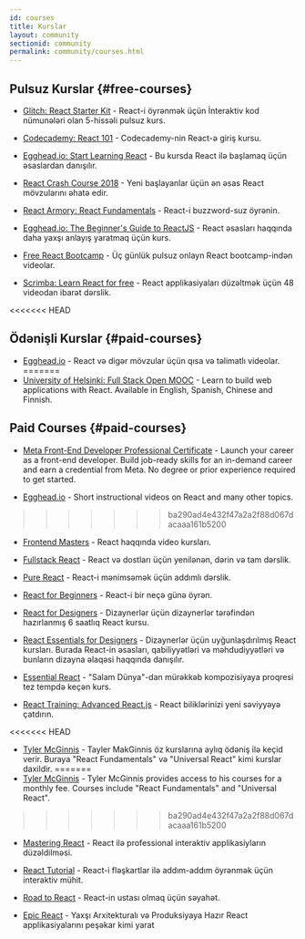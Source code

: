 ```yaml
---
id: courses
title: Kurslar
layout: community
sectionid: community
permalink: community/courses.html
---
```


## Pulsuz Kurslar {#free-courses}

- [Glitch: React Starter Kit](https://glitch.com/glimmer/post/react-starter-kit/) - React-i öyrənmək üçün İnteraktiv kod nümunələri olan 5-hissəli pulsuz kurs.

- [Codecademy: React 101](https://www.codecademy.com/learn/react-101) - Codecademy-nin React-ə giriş kursu.

- [Egghead.io: Start Learning React](https://egghead.io/courses/start-learning-react) - Bu kursda React ilə başlamaq üçün əsaslardan danışılır.

- [React Crash Course 2018](https://www.youtube.com/watch?v=Ke90Tje7VS0) - Yeni başlayanlar üçün ən əsas React mövzularını əhatə edir.

- [React Armory: React Fundamentals](https://frontarm.com/courses/react-fundamentals/) - React-i buzzword-suz öyrənin.

- [Egghead.io: The Beginner's Guide to ReactJS](https://egghead.io/courses/the-beginner-s-guide-to-reactjs) - React əsasları haqqında daha yaxşı anlayış yaratmaq üçün kurs.

- [Free React Bootcamp](https://tylermcginnis.com/free-react-bootcamp/) - Üç günlük pulsuz onlayn React bootcamp-indən videolar.

- [Scrimba: Learn React for free](https://scrimba.com/g/glearnreact) - React applikasiyaları düzəltmək üçün 48 videodan ibarət dərslik.

<<<<<<< HEAD
## Ödənişli Kurslar {#paid-courses}

- [Egghead.io](https://egghead.io/browse/frameworks/react) - React və digər mövzular üçün qısa və təlimatlı videolar.
=======
- [University of Helsinki: Full Stack Open MOOC](https://fullstackopen.com/en/) - Learn to build web applications with React. Available in English, Spanish, Chinese and Finnish.


## Paid Courses {#paid-courses}

- [Meta Front-End Developer Professional Certificate](https://www.coursera.org/professional-certificates/meta-front-end-developer) - Launch your career as a front-end developer. Build job-ready skills for an in-demand career and earn a credential from Meta. No degree or prior experience required to get started.

- [Egghead.io](https://egghead.io/browse/frameworks/react) - Short instructional videos on React and many other topics.
>>>>>>> ba290ad4e432f47a2a2f88d067dacaaa161b5200

- [Frontend Masters](https://frontendmasters.com/learn/react/) - React haqqında video kursları.

- [Fullstack React](https://www.fullstackreact.com/) - React və dostları üçün yenilənən, dərin və tam dərslik.

- [Pure React](https://daveceddia.com/pure-react/) - React-i mənimsəmək üçün addımlı dərslik.

- [React for Beginners](https://reactforbeginners.com/) - React-i bir neçə günə öyrən.

- [React for Designers](https://designcode.io/react) - Dizaynerlər üçün dizaynerlər tərəfindən hazırlanmış 6 saatlıq React kursu.

- [React Essentials for Designers](https://learnreact.design) - Dizaynerlər üçün uyğunlaşdırılmış React kursları. Burada React-in əsasları, qabiliyyətləri və məhdudiyyətləri və bunların dizayna əlaqəsi haqqında danışılır.

- [Essential React](https://learnreact.com/lessons/2018-essential-react-1-overview) - "Salam Dünya"-dan mürəkkəb kompozisiyaya proqresi tez tempdə keçən kurs.

- [React Training: Advanced React.js](https://courses.reacttraining.com/p/advanced-react) - React biliklərinizi yeni səviyyəyə çatdırın.

<<<<<<< HEAD
- [Tyler McGinnis](https://tylermcginnis.com/courses) - Tayler MakGinnis öz kurslarına aylıq ödəniş ilə keçid verir. Buraya "React Fundamentals" və "Universal React" kimi kurslar daxildir.
=======
- [Tyler McGinnis](https://ui.dev/) - Tyler McGinnis provides access to his courses for a monthly fee. Courses include "React Fundamentals" and "Universal React".
>>>>>>> ba290ad4e432f47a2a2f88d067dacaaa161b5200

- [Mastering React](https://codewithmosh.com/p/mastering-react/) - React ilə professional interaktiv applikasiyların düzəldilməsi.

- [React Tutorial](https://react-tutorial.app) - React-i fləşkartlar ilə addım-addım öyrənmək üçün interaktiv mühit.

- [Road to React](https://www.roadtoreact.com/) - React-in ustası olmaq üçün səyahət.

- [Epic React](https://epicreact.dev/) - Yaxşı Arxitekturalı və Produksiyaya Hazır React applikasiyalarını peşəkar kimi yarat
